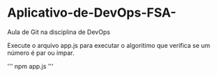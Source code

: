 # Aplicativo-de-DevOps-FSA-
Aula de Git na disciplina de DevOps

Execute o arquivo app.js para executar o algoritimo que verifica se um número é par ou ímpar.

'''
npm app.js
'''
